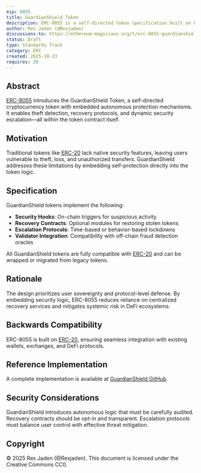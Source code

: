 ```yaml
---
eip: 8055
title: GuardianShield Token
description: ERC-8055 is a self-directed token specification built on ERC-20 with autonomous theft protection and recovery mechanisms.
author: Rex Jaden (@Rexjaden)
discussions-to: https://ethereum-magicians.org/t/erc-8055-guardianshield-token/9999
status: Draft
type: Standards Track
category: ERC
created: 2025-10-23
requires: 20
---
```


## Abstract

[ERC-8055](./eip-8055.md) introduces the GuardianShield Token, a self-directed cryptocurrency token with embedded autonomous protection mechanisms. It enables theft detection, recovery protocols, and dynamic security escalation—all within the token contract itself.

## Motivation

Traditional tokens like [ERC-20](./eip-20.md) lack native security features, leaving users vulnerable to theft, loss, and unauthorized transfers. GuardianShield addresses these limitations by embedding self-protection directly into the token logic.

## Specification

GuardianShield tokens implement the following:

- **Security Hooks**: On-chain triggers for suspicious activity  
- **Recovery Contracts**: Optional modules for restoring stolen tokens  
- **Escalation Protocols**: Time-based or behavior-based lockdowns  
- **Validator Integration**: Compatibility with off-chain fraud detection oracles  

All GuardianShield tokens are fully compatible with [ERC-20](./eip-20.md) and can be wrapped or migrated from legacy tokens.

## Rationale

The design prioritizes user sovereignty and protocol-level defense. By embedding security logic, ERC-8055 reduces reliance on centralized recovery services and mitigates systemic risk in DeFi ecosystems.

## Backwards Compatibility

ERC-8055 is built on [ERC-20](./eip-20.md), ensuring seamless integration with existing wallets, exchanges, and DeFi protocols.

## Reference Implementation

A complete implementation is available at [GuardianShield GitHub](./assets/erc-8055).

## Security Considerations

GuardianShield introduces autonomous logic that must be carefully audited. Recovery contracts should be opt-in and transparent. Escalation protocols must balance user control with effective threat mitigation.

## Copyright

© 2025 Rex Jaden (@Rexjaden). This document is licensed under the Creative Commons CC0.